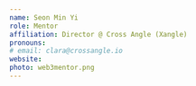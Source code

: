 ```yaml
---
name: Seon Min Yi
role: Mentor
affiliation: Director @ Cross Angle (Xangle)
pronouns: 
# email: clara@crossangle.io
website: 
photo: web3mentor.png
---
```

